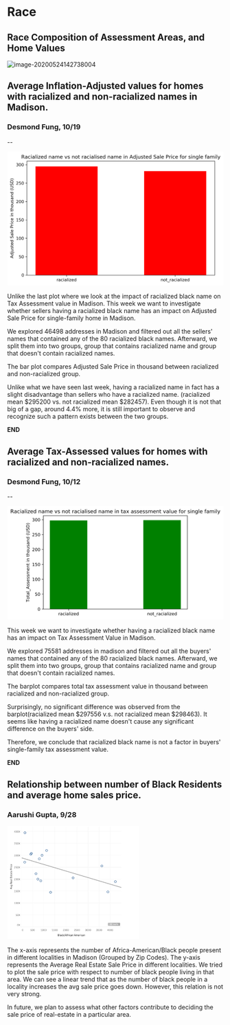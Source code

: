 

# Race
## Race Composition of Assessment Areas, and Home Values
<img src="./media/Single_Family_Race_Value.png" alt="image-20200524142738004" style="zoom:100%;" />


## Average Inflation-Adjusted values for homes with racialized and non-racialized names in Madison.
### Desmond Fung, 10/19

--

<img src="./media/Racialized_Names_Sales.png" alt="image-20200524142738004" style="zoom:100%;" />

Unlike the last plot where we look at the impact of racialized black name on Tax Assessment value in Madison. This week we want to investigate whether sellers having a racialized black name has an impact on Adjusted Sale Price for single-family home in Madison.

We explored 46498 addresses in Madison and filtered out all the sellers' names that contained any of the 80 racialized black names. Afterward, we split them into two groups, group that contains racialized name and group that doesn't contain racialized names.

The bar plot compares Adjusted Sale Price in thousand between racialized and non-racialized group.

Unlike what we have seen last week, having a racialized name in fact has a slight disadvantage than sellers who have a racialized name. (racialized mean $295200 vs. not racialized mean $282457). Even though it is not that big of a gap, around 4.4% more, it is still important to observe and recognize such a pattern exists between the two groups.

**END**

## Average Tax-Assessed values for homes with racialized and non-racialized names.
### Desmond Fung, 10/12

--

<img src="./media/racialized_name_initial.svg" alt="image-20200524142738004" style="zoom:100%;" />

This week we want to investigate whether having a racialized black name has an impact on Tax Assessment Value in Madison.

We explored 75581 addresses in madison and filtered out all the buyers' names that contained any of the 80 racialized black names. Afterward, we split them into two groups, group that contains racialized name and group that doesn't contain racialized names.

The barplot compares total tax assessment value in thousand between racialized and non-racialized group.

Surprisingly, no significant difference was observed from the barplot(racialized mean $297556 v.s. not racialized mean $298463). It seems like having a racialized name doesn't cause any significant difference on the buyers' side.

Therefore, we conclude that racialized black name is not a factor in buyers' single-family tax assessment value.

**END**

## Relationship between number of Black Residents and average home sales price.
### Aarushi Gupta, 9/28
<img src="./media/Week5_RaceAvgRealEstateCost.png" alt="image-20200524142738004" style="zoom:30%;" />

The x-axis represents the number of Africa-American/Black people present in different localities in Madison (Grouped by Zip Codes). The y-axis represents the Average Real Estate Sale Price in different localities. We tried to plot  the sale price with respect to number of black people living in that area. We can see a linear trend that as the number of black people in a locality increases the avg sale price goes down. However, this relation is not very strong.

In future, we plan to assess what other factors contribute to deciding the sale price of real-estate in a particular area.

